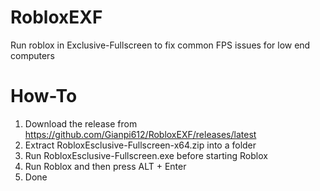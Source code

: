 # RobloxEXF
Run roblox in Exclusive-Fullscreen to fix common FPS issues for low end computers

# How-To
1. Download the release from https://github.com/Gianpi612/RobloxEXF/releases/latest
2. Extract RobloxEsclusive-Fullscreen-x64.zip into a folder
3. Run RobloxEsclusive-Fullscreen.exe before starting Roblox
4. Run Roblox and then press ALT + Enter
5. Done
